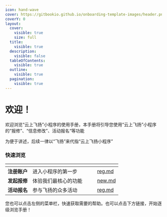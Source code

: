 ```yaml
---
icon: hand-wave
cover: https://gitbookio.github.io/onboarding-template-images/header.png
coverY: 0
layout:
  cover:
    visible: true
    size: full
  title:
    visible: true
  description:
    visible: false
  tableOfContents:
    visible: true
  outline:
    visible: true
  pagination:
    visible: true
---
```


# 欢迎！

欢迎浏览“云上飞扬”小程序的使用手册，本手册将引导您使用“云上飞扬”小程序的“报修”、“信息修改”、活动报名“等功能

为便于讲述，后续一律以“飞扬”来代指“云上飞扬小程序”

### 快速浏览

<table data-view="cards"><thead><tr><th></th><th></th><th data-hidden data-card-cover data-type="files"></th><th data-hidden></th><th data-hidden data-card-target data-type="content-ref"></th></tr></thead><tbody><tr><td><strong>注册账户</strong></td><td>进入小程序的第一步</td><td></td><td></td><td><a href="user/reg.md">reg.md</a></td></tr><tr><td><strong>发起报修</strong></td><td>体验我们最核心的功能</td><td></td><td></td><td><a href="repair/new.md">new.md</a></td></tr><tr><td><strong>活动报名</strong></td><td>参与飞扬的众多活动</td><td></td><td></td><td><a href="event/reg.md">reg.md</a></td></tr></tbody></table>

您也可以点击左侧的菜单栏，快速获取需要的帮助。也可以点击下方链接，开始逐级浏览手册！
